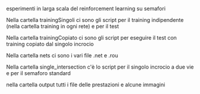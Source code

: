 esperimenti  in larga scala del reinforcement learning su semafori

Nella cartella trainingSingoli ci sono gli script per il training indipendente (nella cartella training in ogni rete) e per il test 

Nella cartella trainingCopiato ci sono gli script per eseguire il test con training copiato dal singolo incrocio

Nella cartella nets ci sono i vari file .net e .rou

Nella cartella single_intersection c'è lo script per il singolo incrocio a due vie e per il semaforo standard

nella cartella output tutti i file delle prestazioni e alcune immagini
